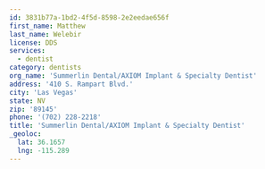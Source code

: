 ```yaml
---
id: 3831b77a-1bd2-4f5d-8598-2e2eedae656f
first_name: Matthew
last_name: Welebir
license: DDS
services:
  - dentist
category: dentists
org_name: 'Summerlin Dental/AXIOM Implant & Specialty Dentist'
address: '410 S. Rampart Blvd.'
city: 'Las Vegas'
state: NV
zip: '89145'
phone: '(702) 228-2218'
title: 'Summerlin Dental/AXIOM Implant & Specialty Dentist'
_geoloc:
  lat: 36.1657
  lng: -115.289
---
```


